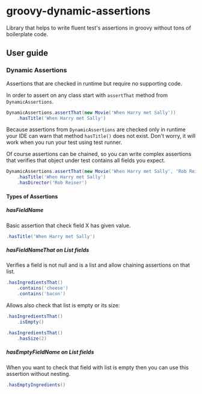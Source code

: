 # groovy-dynamic-assertions

Library that helps to write fluent test's assertions in groovy without tons of boilerplate code.

## User guide

### Dynamic Assertions

Assertions that are checked in runtime but require no supporting code.

In order to assert on any class start with `assertThat` method from `DynamicAssertions`.

```groovy
DynamicAssertions.assertThat(new Movie('When Harry met Sally'))
    .hasTitle('When Harry met Sally')
```

Because assertions from `DynamicAssertions` are checked only in runtime your IDE can warn that method `hasTitle()` does not exist. Don't worry, it will work when you run your test using test runner.

Of course assertions can be chained, so you can write complex assertions that verifies that object under test contains all fields you expect.

```groovy
DynamicAssertions.assertThat(new Movie('When Harry met Sally', 'Rob Reiner'))
    .hasTitle('When Harry met Sally')
    .hasDirector('Rob Reiner')
```

#### Types of Assertions

##### hasFieldName

Basic assertion that check field X has given value.

```groovy
.hasTitle('When Harry met Sally')
```

##### hasFieldNameThat on List fields

Verifies a field is not null and is a list and allow chaining assertions on that list.

```groovy
.hasIngredientsThat()
    .contains('cheese')
    .contains('bacon')    
```

Allows also check that list is empty or its size:
```groovy
.hasIngredientsThat()
    .isEmpty()

.hasIngredientsThat()
    .hasSize(2)
```

##### hasEmptyFieldName on List fields

When you want to check that field with list is empty then you can use this assertion without nesting.

```groovy
.hasEmptyIngredients()
```
